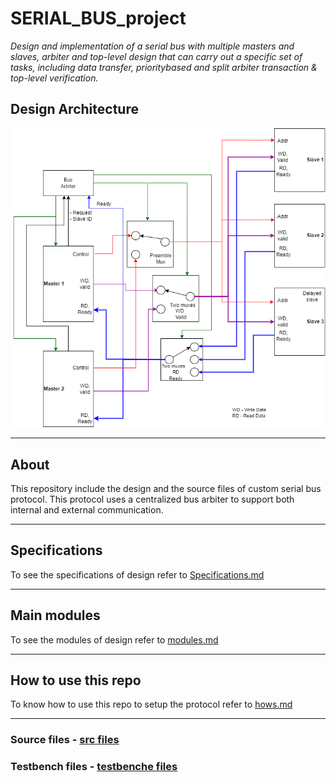 # SERIAL_BUS_project

_Design and implementation of a serial bus with multiple masters and slaves, arbiter and
top-level design that can carry out a specific set of tasks, including data transfer, prioritybased and split arbiter transaction & top-level verification._

## Design Architecture
![Design Architecture](images/Design_Architecture.png)

---
## About 
 This repository include the design and the source files of custom serial bus protocol. This protocol uses a centralized bus arbiter to support both internal and external communication.

---
## Specifications

To see the specifications of design refer to [Specifications.md](Specifications.md)

---

## Main modules

To see the modules of design refer to [modules.md](modules.md)

---
## How to use this repo

To know how to use this repo to setup the protocol refer to [hows.md](hows.md)

---

### Source files - [src files](src/)
### Testbench files - [testbenche files](tesbenches/)



